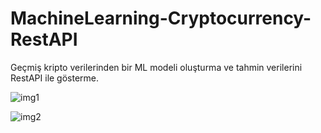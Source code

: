 # MachineLearning-Cryptocurrency-RestAPI
Geçmiş kripto verilerinden bir ML modeli oluşturma ve tahmin verilerini RestAPI ile gösterme.

![img1](https://user-images.githubusercontent.com/56341239/109386509-1b542580-790c-11eb-9a80-53aacd1cf200.PNG)



![img2](https://user-images.githubusercontent.com/56341239/109386510-1e4f1600-790c-11eb-8916-36fbcd95b0ec.PNG)
